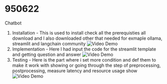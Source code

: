 # 950622
Chatbot
1. Installation - This is used to install check all the prerequisties all download and I also downloaded other that needed for exmaple ollama, streamlit and langchain community
![Video Demo](https://drive.google.com/file/d/1bEUVlY51-bq7oICnKVIiSjjxRlvtuQtv/view?usp=sharing)
2. Implementation - Here I had input the code for the streamlit template and getting question and answer
![Video Demo](https://drive.google.com/file/d/1chCNsmpPudxKSqNd8GQdbXGWTN3cayVy/view?usp=sharing)
3. Testing - Here is the part where i set more condition and def them to make it work with showing or going through the step of preprocessing, postprocessing, measure latency and resource usage show
![Video Demo](https://drive.google.com/file/d/1FHCYJgEHAYQfigytuPgzxV1JPlqVQcLN/view?usp=sharing)

